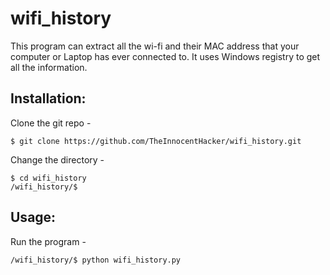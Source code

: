 # wifi_history

This program can extract all the wi-fi and their MAC address that your computer or Laptop has ever connected to.
It uses Windows registry to get all the information.

## Installation:
Clone the git repo -
```
$ git clone https://github.com/TheInnocentHacker/wifi_history.git
```
Change the directory -
```
$ cd wifi_history
/wifi_history/$
```

## Usage:
Run the program -
```
/wifi_history/$ python wifi_history.py
```
